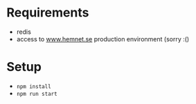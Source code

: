 # Requirements

* redis
* access to www.hemnet.se production environment (sorry :()

# Setup

* `npm install`
* `npm run start`
